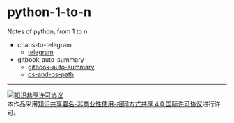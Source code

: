 # python-1-to-n

Notes of python, from 1 to n

- chaos-to-telegram
  - [telegram](chaos-to-telegram/telegram.md)
- gitbook-auto-summary
  - [gitbook-auto-summary](gitbook-auto-summary/gitbook-auto-summary.md)
  - [os-and-os-path](gitbook-auto-summary/os-and-os-path.md)


---

<a rel="license" href="http://creativecommons.org/licenses/by-nc-sa/4.0/"><img alt="知识共享许可协议" style="border-width:0" src="https://i.creativecommons.org/l/by-nc-sa/4.0/88x31.png" /></a><br />本<span xmlns:dct="http://purl.org/dc/terms/" href="http://purl.org/dc/dcmitype/Text" rel="dct:type">作品</span>采用<a rel="license" href="http://creativecommons.org/licenses/by-nc-sa/4.0/">知识共享署名-非商业性使用-相同方式共享 4.0 国际许可协议</a>进行许可。